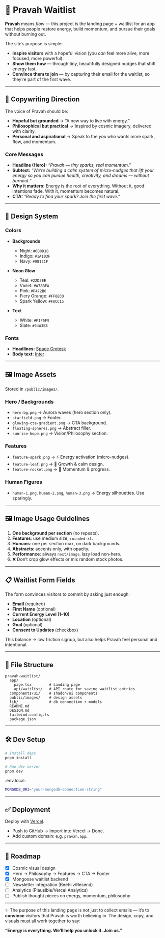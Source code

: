 # 🌌 Pravah Waitlist

**Pravah** means _flow_ — this project is the landing page + waitlist for an app that helps people restore energy, build momentum, and pursue their goals without burning out.

The site’s purpose is simple:

- **Inspire visitors** with a hopeful vision (you _can_ feel more alive, more focused, more powerful).
- **Show them how** — through tiny, beautifully designed nudges that shift energy fast.
- **Convince them to join** — by capturing their email for the waitlist, so they’re part of the first wave.

---

## 📝 Copywriting Direction

The voice of Pravah should be:

- **Hopeful but grounded** → “A new way to live with energy.”
- **Philosophical but practical** → Inspired by cosmic imagery, delivered with clarity.
- **Personal and aspirational** → Speak to the _you_ who wants more spark, flow, and momentum.

### Core Messages

- **Headline (Hero):**
  _“Pravah — tiny sparks, real momentum.”_
- **Subtext:**
  _“We’re building a calm system of micro-nudges that lift your energy so you can pursue health, creativity, and dreams — without burnout.”_
- **Why it matters:**
  Energy is the root of everything. Without it, good intentions fade. With it, momentum becomes natural.
- **CTA:**
  _“Ready to find your spark? Join the first wave.”_

---

## 🎨 Design System

### Colors

- **Backgrounds**

  - Night: `#0B0D10`
  - Indigo: `#1A103F`
  - Navy: `#08121F`

- **Neon Glow**

  - Teal: `#22D3EE`
  - Violet: `#A78BFA`
  - Pink: `#F472B6`
  - Fiery Orange: `#FF6B3D`
  - Spark Yellow: `#FACC15`

- **Text**

  - White: `#F1F5F9`
  - Slate: `#94A3B8`

### Fonts

- **Headlines:** [Space Grotesk](https://fonts.google.com/specimen/Space+Grotesk)
- **Body text:** [Inter](https://fonts.google.com/specimen/Inter)

---

## 🖼 Image Assets

Stored in `/public/images/`.

### Hero / Backgrounds

- `hero-bg.png` → Aurora waves (hero section only).
- `starfield.png` → Footer.
- `glowing-cta-gradient.png` → CTA background.
- `floating-spheres.png` → Abstract filler.
- `sunrise-hope.png` → Vision/Philosophy section.

### Features

- `feature-spark.png` → ⚡ Energy activation (micro-nudges).
- `feature-leaf.png` → 🌱 Growth & calm design.
- `feature-rocket.png` → 🚀 Momentum & progress.

### Human Figures

- `human-1.png`, `human-2.png`, `human-3.png` → Energy silhouettes. Use sparingly.

---

## 🖼 Image Usage Guidelines

1. **One background per section** (no repeats).
2. **Features**: use medium size, `rounded-xl`.
3. **Humans**: one per section max, on dark backgrounds.
4. **Abstracts**: accents only, with opacity.
5. **Performance**: always `next/image`, lazy load non-hero.
6. ❌ Don’t crop glow effects or mix random stock photos.

---

## 📋 Waitlist Form Fields

The form convinces visitors to commit by asking just enough:

- **Email** (required)
- **First Name** (optional)
- **Current Energy Level (1–10)**
- **Location** (optional)
- **Goal** (optional)
- **Consent to Updates** (checkbox)

This balance → low friction signup, but also helps Pravah feel personal and intentional.

---

## 📂 File Structure

```
pravah-waitlist/
  app/
    page.tsx        # Landing page
    api/waitlist/   # API route for saving waitlist entries
  components/ui/    # shadcn/ui components
  public/images/    # design assets
  lib/              # db connection + models
  README.md
  DESIGN.md
  tailwind.config.ts
  package.json
```

---

## 🛠 Dev Setup

```bash
# Install deps
pnpm install

# Run dev server
pnpm dev
```

.env.local:

```bash
MONGODB_URI="your-mongodb-connection-string"
```

---

## ✅ Deployment

Deploy with [Vercel](https://vercel.com).

- Push to GitHub → Import into Vercel → Done.
- Add custom domain: e.g. `pravah.app`.

---

## 🚀 Roadmap

- [x] Cosmic visual design
- [x] Hero → Philosophy → Features → CTA → Footer
- [x] Mongoose waitlist backend
- [ ] Newsletter integration (Beehiiv/Resend)
- [ ] Analytics (Plausible/Vercel Analytics)
- [ ] Publish thought pieces on energy, momentum, philosophy

---

✨ The purpose of this landing page is not just to collect emails — it’s to **convince** visitors that Pravah is worth believing in. The design, copy, and visuals must all work together to say:

**“Energy is everything. We’ll help you unlock it. Join us.”**
